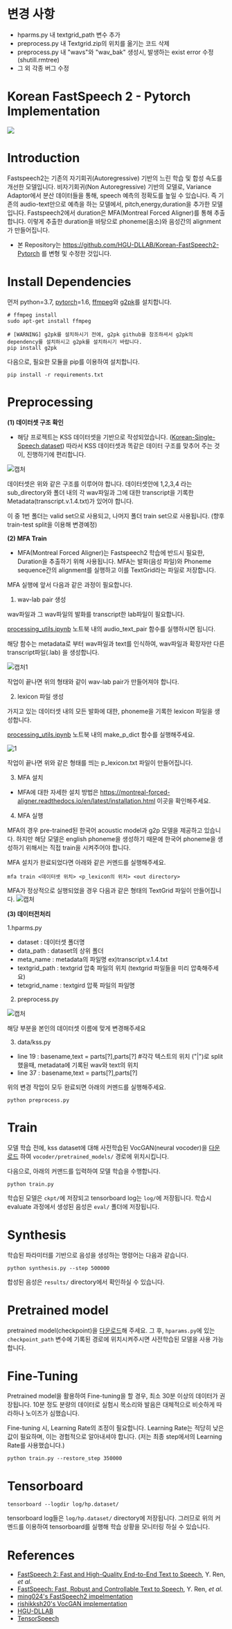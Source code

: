 
# 변경 사항

- hparms.py 내 textgrid_path 변수 추가
- preprocess.py 내 Textgrid.zip의 위치를 옮기는 코드 삭제
- preprocess.py 내 "wavs"와 "wav_bak" 생성시, 발생하는  exist error 수정 (shutill.rmtree)  
- 그 외 각종 버그 수정


# Korean FastSpeech 2 - Pytorch Implementation

![](./assets/model.png)
# Introduction

Fastspeech2는 기존의 자기회귀(Autoregressive) 기반의 느린 학습 및 합성 속도를 개선한 모델입니다. 비자기회귀(Non Autoregressive) 기반의 모델로, Variance Adaptor에서 분산 데이터들을 통해, speech 예측의 정확도를 높일 수 있습니다.
즉 기존의 audio-text만으로 예측을 하는 모델에서, pitch,energy,duration을 추가한 모델입니다. 
Fastspeech2에서 duration은 MFA(Montreal Forced Aligner)를 통해 추출합니다. 이렇게 추출한 duration을 바탕으로 phoneme(음소)와 음성간의 alignment가 만들어집니다.  


* 본 Repository는 https://github.com/HGU-DLLAB/Korean-FastSpeech2-Pytorch 를 변형 및 수정한 것입니다.


# Install Dependencies

먼저 python=3.7, [pytorch](https://pytorch.org/)=1.6, [ffmpeg](https://ffmpeg.org/)와 [g2pk](https://github.com/Kyubyong/g2pK)를 설치합니다.
```
# ffmpeg install
sudo apt-get install ffmpeg

# [WARNING] g2pk를 설치하시기 전에, g2pk github을 참조하셔서 g2pk의 dependency를 설치하시고 g2pk를 설치하시기 바랍니다.
pip install g2pk
```

다음으로, 필요한 모듈을 pip를 이용하여 설치합니다.
```
pip install -r requirements.txt
```

# Preprocessing

**(1) 데이터셋 구조 확인**
* 해당 프로젝트는 KSS 데이터셋을 기반으로 작성되었습니다. ([Korean-Single-Speech dataset](https://www.kaggle.com/bryanpark/korean-single-speaker-speech-dataset)) 따라서 KSS 데이터셋과 똑같은 데이터 구조를 맞추어 주는 것이, 진행하기에 편리합니다.

![캡처](https://user-images.githubusercontent.com/63226383/117932810-cbe29a80-b33b-11eb-9093-4814f3449262.PNG)

데이터셋은 위와 같은 구조를 이루어야 합니다. 데이터셋안에 1,2,3,4 라는 sub_directory와 폴더 내의 각 wav파일과 그에 대한 transcript을 기록한 Metadata(transcript.v.1.4.txt)가 있어야 합니다.

이 중 1번 폴더는 valid set으로 사용되고, 나머지 폴더 train set으로 사용됩니다. (향후 train-test split을 이용해 변경예정)

**(2) MFA Train**

* MFA(Montreal Forced Aligner)는 Fastspeech2 학습에 반드시 필요한, Duration을 추출하기 위해 사용됩니다. MFA는 발화(음성 파일)와 Phoneme sequence간의 alignment를 실행하고 이를 TextGrid라는 파일로 저장합니다. 

MFA 실행에 앞서 다음과 같은 과정이 필요합니다. 

1. wav-lab pair 생성

wav파일과 그 wav파일의 발화를 transcript한 lab파일이 필요합니다.

[processing_utils.ipynb](https://github.com/JH-lee95/Fastspeech2-Korean/blob/master/processing_utils.ipynb) 노트북 내의 audio_text_pair 함수를 실행하시면 됩니다.

해당 함수는 metadata로 부터 wav파일과 text를 인식하여, wav파일과 확장자만 다른 transcript파일(.lab) 을 생성합니다. 


![캡처1](https://user-images.githubusercontent.com/63226383/117935760-0568d500-b33f-11eb-857e-6024ed7a5421.PNG)

작업이 끝나면 위의 형태와 같이 wav-lab pair가 만들어져야 합니다.


2. lexicon 파일 생성 
 
가지고 있는 데이터셋 내의 모든 발화에 대한, phoneme을 기록한 lexicon 파일을 생성합니다.

[processing_utils.ipynb](https://github.com/JH-lee95/Fastspeech2-Korean/blob/master/processing_utils.ipynb) 노트북 내의 make_p_dict 함수를 실행해주세요.

![1](https://user-images.githubusercontent.com/63226383/117945618-7614ef00-b349-11eb-8e54-8d1a98bc0dab.PNG)

작업이 끝나면 위와 같은 형태를 띄는 p_lexicon.txt 파일이 만들어집니다. 


3. MFA 설치 

* MFA에 대한 자세한 설치 방법은 https://montreal-forced-aligner.readthedocs.io/en/latest/installation.html 이곳을 확인해주세요.


4. MFA 실행

MFA의 경우 pre-trained된 한국어 acoustic model과 g2p 모델을 제공하고 있습니다. 하지만 해당 모델은 english phoneme을 생성하기 때문에 한국어 phoneme을 생성하기 위해서는 직접 train을 시켜주어야 합니다.

MFA 설치가 완료되었다면 아래와 같은 커멘드를 실행해주세요.

```
mfa train <데이터셋 위치> <p_lexicon의 위치> <out directory>
```

MFA가 정상적으로 실행되었을 경우 다음과 같은 형태의 TextGrid 파일이 만들어집니다.
![캡처](https://user-images.githubusercontent.com/63226383/117936797-3d244c80-b340-11eb-89d0-699f3499e8e8.PNG)



**(3) 데이터전처리**

1.hparms.py

- dataset : 데이터셋 폴더명
- data_path : dataset의 상위 폴더
- meta_name : metadata의 파일명 ex)transcript.v.1.4.txt
- textgrid_path : textgrid 압축 파일의 위치 (textgrid 파일들을 미리 압축해주세요)
- tetxgrid_name : textgird 압푹 파일의 파일명

2. preprocess.py

![캡처](https://user-images.githubusercontent.com/63226383/117941734-58458b00-b345-11eb-9fa8-47fc74c7a844.PNG)

해당 부분을 본인의 데이터셋 이름에 맞게 변경해주세요


3. data/kss.py

- line 19 : basename,text = parts[?],parts[?]  #각각 텍스트의 위치 ("|")로 split했을때, metadata에 기록된 wav와 text의 위치
- line 37 : basename,text = parts[?],parts[?]


위의 변경 작업이 모두 완료되면 아래의 커멘드를 실행해주세요.

```
python preprocess.py
```
    
# Train
모델 학습 전에, kss dataset에 대해 사전학습된 VocGAN(neural vocoder)을 [다운로드](https://drive.google.com/file/d/1GxaLlTrEhq0aXFvd_X1f4b-ev7-FH8RB/view?usp=sharing) 하여 ``vocoder/pretrained_models/`` 경로에 위치시킵니다.

다음으로, 아래의 커맨드를 입력하여 모델 학습을 수행합니다.
```
python train.py
```
학습된 모델은 ``ckpt/``에 저장되고 tensorboard log는 ``log/``에 저장됩니다. 학습시 evaluate 과정에서 생성된 음성은 ``eval/`` 폴더에 저장됩니다.

# Synthesis
학습된 파라미터를 기반으로 음성을 생성하는 명령어는 다음과 같습니다. 
```
python synthesis.py --step 500000
```
합성된 음성은  ```results/``` directory에서 확인하실 수 있습니다.

# Pretrained model
pretrained model(checkpoint)을 [다운로드](https://drive.google.com/file/d/1qkFuNLqPIm-A5mZZDPGK1mnp0_Lh00PN/view?usp=sharing)해 주세요.
그 후,  ```hparams.py```에 있는 ```checkpoint_path``` 변수에 기록된 경로에 위치시켜주시면 사전학습된 모델을 사용 가능합니다.


# Fine-Tuning
Pretrained model을 활용하여 Fine-tuning을 할 경우, 최소 30분 이상의 데이터가 권장됩니다. 10분 정도 분량의 데이터로 실험시 목소리와 발음은 대체적으로 비슷하게 따라하나 노이즈가 심했습니다.

Fine-tuning 시, Learning Rate의 조정이 필요합니다. Learning Rate는 적당히 낮은 값이 필요하며, 이는 경험적으로 알아내셔야 합니다. (저는 최종 step에서의 Learning Rate를 사용했습니다.)

```
python train.py --restore_step 350000 
```



# Tensorboard
```
tensorboard --logdir log/hp.dataset/
```
tensorboard log들은 ```log/hp.dataset/``` directory에 저장됩니다. 그러므로 위의 커멘드를 이용하여 tensorboard를 실행해 학습 상황을 모니터링 하실 수 있습니다.



# References
- [FastSpeech 2: Fast and High-Quality End-to-End Text to Speech](https://arxiv.org/abs/2006.04558), Y. Ren, *et al*.
- [FastSpeech: Fast, Robust and Controllable Text to Speech](https://arxiv.org/abs/1905.09263), Y. Ren, *et al*.
- [ming024's FastSpeech2 impelmentation](https://github.com/ming024/FastSpeech2)
- [rishikksh20's VocGAN implementation](https://github.com/rishikksh20/VocGAN)
- [HGU-DLLAB](https://github.com/HGU-DLLAB/Korean-FastSpeech2-Pytorch)
- [TensorSpeech](https://github.com/TensorSpeech/TensorFlowTTS)

